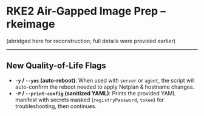 # RKE2 Air-Gapped Image Prep – **rkeimage**
(abridged here for reconstruction; full details were provided earlier)

---

## New Quality-of-Life Flags

- **`-y` / `--yes` (auto-reboot)**: When used with `server` or `agent`, the script will auto-confirm the reboot needed to apply Netplan & hostname changes.
- **`-P` / `--print-config` (sanitized YAML)**: Prints the provided YAML manifest with secrets masked (`registryPassword`, `token`) for troubleshooting, then continues.
